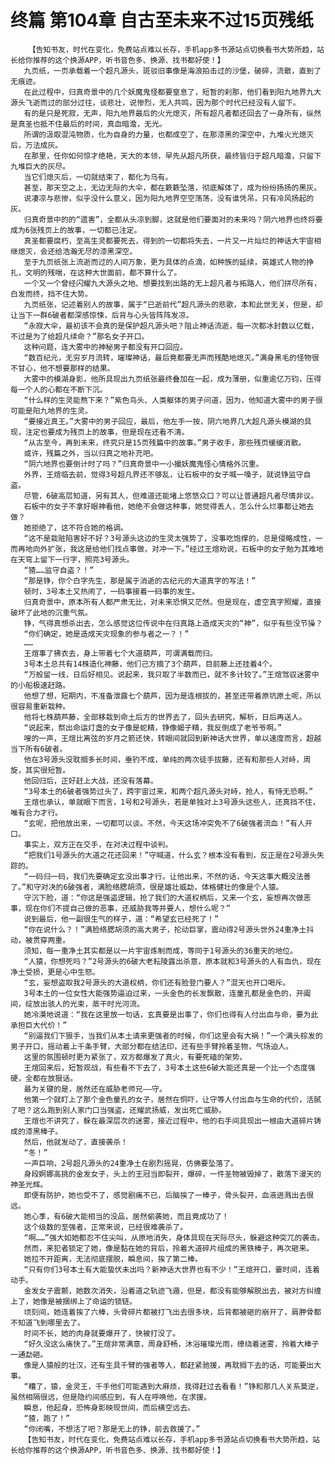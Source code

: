 # 终篇 第104章 自古至未来不过15页残纸
        【告知书友，时代在变化，免费站点难以长存，手机app多书源站点切换看书大势所趋，站长给你推荐的这个换源APP，听书音色多、换源、找书都好使！】
       九页纸，一页承载着一个超凡源头，斑驳旧事像是海浪拍击过的沙堡，破碎，流散，直到了无痕迹。
       在此过程中，归真奇景中的几个妖魔鬼怪都要窒息了，短暂的刹那，他们看到阳九地界九大源头飞逝而过的部分过往，谈悲壮，说惨烈，无人共鸣，因为那个时代已经没有人留下。
       有的是只是死寂，无声，阳九地界最后的火光熄灭，所有超凡者都还回去了一身所有，纵然是真圣也抵不住最后的时间，真血暗澹，无光。
       所谓的汲取混沌物质，化为自身的力量，也都成空了，在那漆黑的深空中，九堆火光熄灭后，万法成灰。
       在那里，任你如何惊才绝艳，天大的本领，早先从超凡所获，最终皆归于超凡暗澹，只留下九堆巨大的灰尽。
       当它们熄灭后，一切就结束了，都化为乌有。
       甚至，那天空之上，无边无际的大伞，都在簌簌坠落，彻底解体了，成为纷纷扬扬的黑灰。
       说凄凉与悲惨，似乎没什么意义，因为阳九地界空空荡荡，没有谁凭吊，只有冷风扬起的灰。
       归真奇景中的的“遗害”，全都从头凉到脚，这就是他们要面对的未来吗？阴六地界也终将要成为6张残页上的故事，一切都已注定。
       真圣都要腐朽，至高生灵都要死去，得到的一切都将失去，一片又一片灿烂的神话大宇宙相继熄灭，会还给浩瀚无尽的漆黑深空。
       至于九页纸张上流逝而过的人间万象，更为具体的点滴，如种族的延续，英雄式人物的挣扎，文明的残喘，在这种大世面前，都不算什么了。
       一个又一个曾经闪耀九大源头之地、想要找到出路的无上超凡者与拓路人，他们拼尽所有，白发而终，挡不住大势。
       九页纸张，记述着别人的故事，属于“已逝前代”超凡源头的悲歌，本和此世无关，但是，却让当下一群6破者都深感惊悚，后背与心头皆阵阵发凉。
       “永寂大伞，最初该不会真的是保护超凡源头吧？阻止神话流逝，每一次都冰封数以亿载，不过是为了给超凡续命？”那名女子开口。
       这种问题，连大雾中的神秘男子都没有开口回应。
       “数百纪元，无穷岁月流转，璀璨神话，最后竟都要无声而残酷地熄灭。”满身黑毛的怪物很不甘心，他不想要那样的结果。
       大雾中的模湖身影，他所具现出九页纸张最终叠加在一起，成为薄册，似重逾亿万钧，压得每一个人的心都在不断下沉。
       “什么样的生灵能熬下来？”紫色鸟头、人类躯体的男子问道，因为，他知道大雾中的男子很可能是阳九地界的生灵。
       “要接近真王。”大雾中的男子回应，最后，他左手一按，阴六地界几大超凡源头模湖的具现，注定也要成为残页上的故事，但是现在还看不清。
       “从古至今，再到未来，终究只是15页残篇中的故事。”男子收手，那些残页缓缓消散。
       或许，残篇之外，当以归真之地补充吧。
       “阴六地界也要倒计时了吗？”归真奇景中一小撮妖魔鬼怪心情格外沉重。
       外界，王煊临去前，觉得3号超凡界还不够乱，让石板中的女子喊一嗓子，就说铮监守自盗。
       尽管，6破高层知道，另有其人，但难道还能堵上悠悠众口？可以让普通超凡者尽情非议。
       石板中的女子不拿好眼神看他，她绝不会做这种事，她觉得丢人，怎么什么烂事都让她去做？
       她拒绝了，这不符合她的格调。
       “这不是栽赃陷害好不好？3号源头这边的生灵太强势了，没事吃饱撑的，总是侵略成性，一而再地向外扩张，我这是给他们找点事做，对冲一下。”经过王煊劝说，石板中的女子勉为其难地在天穹上留下一行字，照亮3号源头。
       “猹……监守自盗？！”
       “那是铮，你个白字先生，那是属于消逝的古纪元的大道真字的写法！”
       顿时，3号本土又热闹了，一码事接着一码事的发生。
       归真奇景中，原本所有人都严肃无比，对未来恐惧又茫然。但是现在，虚空真字照耀，直接破坏了此地的沉重气氛。
       铮，气得真想杀出去，怎么感觉这位传说中在归真路上造成天灾的“神”，似乎有些没节操？
       “你们确定，她是造成天灾现象的参与者之一？！”
       ……
       王煊事了拂衣去，身上带着七个大道葫芦，可谓满载而归。
       3号本土总共有14株造化神藤，他们己方摘了3个葫芦，目前藤上还挂着4个。
       “万般留一线，日后好相见。说起来，我只取了半数而已，就不多计较了。”王煊驾驭迷雾中的小船极速赶路。
       他想了想，短期内，不准备泄露七个葫芦，因为是连根拔的，甚至还带着原坑原土呢，所以很容易重新栽种。
       他将七株葫芦藤，全部移栽到命土后方的世界去了，回头去研究，解析，日后再送人。
       “说起来，祭出命运灯盏的女子像是蛇精，铮像蝎子精，我反倒成了老爷爷啊。”
       嗖的一声，王煊比离弦的岁月之箭还快，转眼间就回到新神话大世界，单以速度而言，超越当下所有6破者。
       他在3号源头没耽搁多长时间，垂钓不成，单纯的两次徒手拔藤，还有和那些人对峙，周旋，其实很短暂。
       他回归后，正好赶上大战，还没有落幕。
       “3号本土的6破者强势过头了，跨宇宙过来，和两个超凡源头对峙，抢人，有恃无恐啊。”
       王煊也承认，单就眼下而言，1号和2号源头，若是单独对上3号源头这些人，还真挡不住，唯有合力才行。
       “玄呢，把他放出来，一切都可以谈。不然，今天这场冲突免不了6破强者流血！”有人开口。
       事实上，双方正在交手，在对决过程中谈判。
       “把我们1号源头的大道之花还回来！”守喊道，什么玄？根本没有看到，反正是在2号源头失踪的。
       “一码归一码，我们先要确定玄没出事才行。让他出来，不然的话，今天这事大概没法善了。”和守对决的6破强者，满脸络腮胡须，很是雄壮威勐，体格健壮的像是个人猿。
       守沉下脸，道：“你这是强盗逻辑，抢了我们的大道权柄后，又来一个玄，妄想再次做恶事，现在你们不提自己做的恶事，还威胁我等并要人，想什么呢？”
       说到最后，他一副很生气的样子，道：“希望玄已经死了！”
       “你在说什么？！”满脸络腮胡须的高大男子，抡动巨掌，震动得2号源头世外24重净土抖动，被贯穿两重。
       须知，每一重净土其实都是以一片宇宙炼制而成，等同于1号源头的36重天的地位。
       “人猿，你想死吗？”2号源头的6破大老耘陵露出杀意，原本就和3号源头的人有血仇，现在净土受损，更是心中生怒。
       “玄，妄想盗取我2号源头的大道权柄，你们还有脸登门要人？”混天也开口喝斥。
       3号本土的一位女性大能强势逼迫过来，一头金色的长发飘散，连童孔都是金色的，开阖间，绽放出骇人的光束，蒸干时光河流。
       她冷漠地说道：“我在这里放一句话，玄真要是出事了，你们也得有人付出血与命，要为此承担巨大代价！”
       “别逼我们下狠手，当我们从本土请来更强者的时候，你们这里会有大祸！”一个满头棕发的男子开口，摇动着上千条手臂，大部分都在结法印，还有些手臂拎着圣物，气场迫人。
       这里的氛围顿时更为紧张了，双方都爆发了真火，有要死磕的架势。
       王煊回来后，短暂观战，有些看不下去了，3号本土这些6破大能还真是一个比一个态度强硬，全都在放狠话。
       最为关键的是，居然还在威胁老师兄——守。
       他第一个就盯上了那个金色童孔的女子，居然在恫吓，让守等人付出血与生命的代价，活腻了吧？这么跑到别人家门口当强盗，还耀武扬威，发出死亡威胁。
       王煊也不讲究了，躲在最深层次的迷雾，接近过程中，他的右手间具现出一根由大道碎片铸成的漆黑棒子。
       然后，他就发动了，直接袭杀！
       “冬！”
       一声巨响，2号超凡源头的24重净土在剧烈摇晃，仿佛要坠落了。
       身段婀娜高挑的金发女子，头上的王冠当即裂开，爆碎，一件圣物被毁掉了，散落下漫天的神圣光辉。
       即便有防护，她也受不了，感觉剧痛不已，后脑挨了一棒子，骨头裂开，血液迸溅出去很远。
       她心季，有6破大能相当的没品，居然偷袭她，而且竟成功了！
       这个级数的至强者，正常来说，已经很难袭杀了。
       “啊……”强大如她都忍不住尖叫，从原地消失，身体具现在天际尽头，躲避这种突兀的袭击。
       然而，来犯者锁定了她，像是黏在她的背后，拎着大道碎片组成的黑铁棒子，再次砸来。
       她拉不开距离，无法彻底摆脱，瞬息间，挨了第二棒。
       “只有你们3号本土有大能蛰伏未出吗？新神话大世界也有不少！”王煊开口，霎时间，连着动手。
       金发女子震颤，她数次消失，沿着道之轨迹飞遁，但是，都没有能够解脱出去，被对方纠缠上了，她像是被捆绑上了命运的锁链。
       顷刻间，她连着挨了六棒，头骨碎片都被打飞出去很多块，后背都被砸的崩开了，肩胛骨都不知道飞到哪里去了。
       时间不长，她的肉身就要爆开了，快被打没了。
       “好久没这么痛快了。”王煊非常满意，周身舒畅，沐浴璀璨光雨，缭绕着迷雾，拎着大棒子一通勐砸。
       像是人猿般的壮汉，还有生具千臂的强者等人，都赶紧驰援，再耽搁下去的话，可能要出大事。
       “糟了，猿，金灵王，千手他们可能遇到大麻烦，我得赶过去看看！”铮和那几人关系莫逆，虽然相隔很远，但是隐约间感应到，有人在呼唤他，在求援。
       瞬息，他起身，恐怖身影映现世间，而后横空远去。
       “猹，跑了！”
       “你闭嘴，不想活了吧？那是无上的铮，前去救援了。”
       【告知书友，时代在变化，免费站点难以长存，手机app多书源站点切换看书大势所趋，站长给你推荐的这个换源APP，听书音色多、换源、找书都好使！】